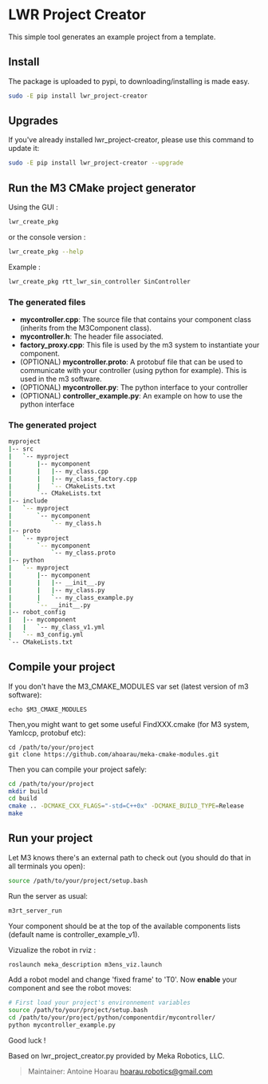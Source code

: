 LWR Project Creator
=====

This simple tool generates an example project from a template.

## Install
The package is uploaded to pypi, to downloading/installing is made easy.
```bash
sudo -E pip install lwr_project-creator
```
## Upgrades
If you've already installed lwr_project-creator, please use this command to update it:
```bash
sudo -E pip install lwr_project-creator --upgrade
```

## Run the M3 CMake project generator
Using the  GUI :
```bash
lwr_create_pkg
```
or the console version :
```bash
lwr_create_pkg --help
```
Example :
```bash
lwr_create_pkg rtt_lwr_sin_controller SinController
```
### The generated files

* **mycontroller.cpp**: The source file that contains your component class (inherits from the M3Component class).
* **mycontroller.h**: The header file associated.
* **factory_proxy.cpp**: This file is used by the m3 system to instantiate your component.
* (OPTIONAL) **mycontroller.proto**: A protobuf file that can be used to communicate with your controller (using python for example). This is used in the m3 software.
* (OPTIONAL) **mycontroller.py**: The python interface to your controller
* (OPTIONAL) **controller_example.py**: An example on how to use the python interface

### The generated project

```bash
myproject
|-- src
|   `-- myproject
|       |-- mycomponent
|       |   |-- my_class.cpp
|       |   |-- my_class_factory.cpp
|       |   `-- CMakeLists.txt
|       `-- CMakeLists.txt
|-- include
|   `-- myproject
|       `-- mycomponent
|           `-- my_class.h
|-- proto
|   `-- myproject
|       `-- mycomponent
|           `-- my_class.proto
|-- python
|   `-- myproject
|       |-- mycomponent
|       |   |-- __init__.py
|       |   |-- my_class.py
|       |   `-- my_class_example.py
|       `-- __init__.py
|-- robot_config
|   |-- mycomponent
|   |   `-- my_class_v1.yml
|   `-- m3_config.yml
`-- CMakeLists.txt
```
## Compile your project
If you don't have the M3_CMAKE_MODULES var set (latest version of m3 software):
```
echo $M3_CMAKE_MODULES
```
Then,you might want to get some useful FindXXX.cmake (for M3 system, Yamlccp, protobuf etc):
```
cd /path/to/your/project
git clone https://github.com/ahoarau/meka-cmake-modules.git
```
Then you can compile your project safely:

```bash
cd /path/to/your/project
mkdir build
cd build
cmake .. -DCMAKE_CXX_FLAGS="-std=C++0x" -DCMAKE_BUILD_TYPE=Release
make
```


## Run your project ##
Let M3 knows there's an external path to check out (you should do that in all terminals you open):
```bash
source /path/to/your/project/setup.bash
```
Run the server as usual:
```bash
m3rt_server_run
```
Your component should be at the top of the available components lists (default name is controller_example_v1).

Vizualize the robot in rviz :
```bash
roslaunch meka_description m3ens_viz.launch
```
Add a robot model and change 'fixed frame' to 'T0'.
Now **enable** your component and see the robot moves:

```bash
# First load your project's environnement variables
source /path/to/your/project/setup.bash
cd /path/to/your/project/python/componentdir/mycontroller/
python mycontroller_example.py
```

Good luck !

Based on lwr_project_creator.py provided by Meka Robotics, LLC.

> Maintainer: Antoine Hoarau <hoarau.robotics@gmail.com>
